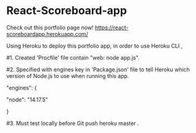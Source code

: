 # React-Scoreboard-app
 
Check out this portfolio page now! https://react-scoreboardapp.herokuapp.com/

Using Heroku to deploy this portfolio app, in order to use Heroku CLI ,

#1. Created 'Procfile' file contain "web: node app.js".

#2. Specified with engines key in 'Package.json' file to tell Heroku which version of Node.js to use when running this app.

"engines": {

"node": "14.17.5"

}

#3. Must test locally before Git push heroku master .
